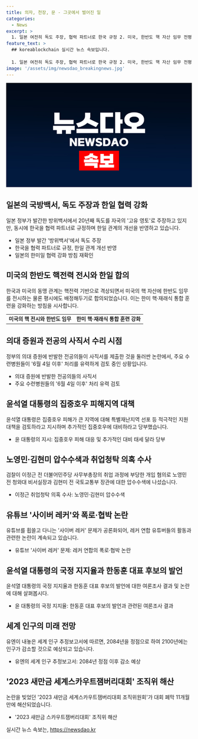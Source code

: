 ```yaml
---
title: 의자, 천장, 문 - 그곳에서 벌어진 일
categories:
  - News
excerpt: >
  1. 일본 여전히 독도 주장, 협력 파트너로 한국 규정 2. 미국, 한반도 핵 자산 임무 전평시 배정 강화 3. 주요 수련병원, 전공의 사직서 6월 4일 이후 유력 4. 윤대통령, 집중호우 피해 현장 특별재난지역 검토 지시 5. 검찰, 이정근 취업청탁 의혹 노영민·김현미 압수수색 6. 유튜브 사이버 레커 폭로·협박 논란 재부각 7. 윤대통령 지지율 25%, 한국의힘 35%, 민주당 30% 8. 한동훈 선관위 제재, 학폭 피해자도 경고하나 9. 유엔, 2084년 세계 인구 100억명 정점 후 감소 예상 10. 잼버리 대회 조직위, 폐막 11개월 만에 해산  ※ 이 요약문은 사람들의 이목을 끌기 위해 각 주제를 간결하고 명료하게 표현하였습니다.
feature_text: >
  ## koreablockchain 실시간 뉴스 속보입니다.

  1. 일본 여전히 독도 주장, 협력 파트너로 한국 규정 2. 미국, 한반도 핵 자산 임무 전평시 배정 강화 3. 주요 수련병원, 전공의 사직서 6월 4일 이후 유력 4. 윤대통령, 집중호우 피해 현장 특별재난지역 검토 지시 5. 검찰, 이정근 취업청탁 의혹 노영민·김현미 압수수색 6. 유튜브 사이버 레커 폭로·협박 논란 재부각 7. 윤대통령 지지율 25%, 한국의힘 35%, 민주당 30% 8. 한동훈 선관위 제재, 학폭 피해자도 경고하나 9. 유엔, 2084년 세계 인구 100억명 정점 후 감소 예상 10. 잼버리 대회 조직위, 폐막 11개월 만에 해산  ※ 이 요약문은 사람들의 이목을 끌기 위해 각 주제를 간결하고 명료하게 표현하였습니다.
image: '/assets/img/newsdao_breakingnews.jpg'
---
```


<p><img src="/assets/img/newsdao_breakingnews.jpg" alt="koreablockchain 속보" /></p>

<h2 data-ke-size="size26">일본의 국방백서, 독도 주장과 한일 협력 강화</h2>

<p data-ke-size="size16">일본 정부가 발간한 방위백서에서 20년째 독도를 자국의 '고유 영토'로 주장하고 있지만, 동시에 한국을 협력 파트너로 규정하며 한일 관계의 개선을 반영하고 있습니다.</p>

<ul>
  <li>일본 정부 발간 '방위백서'에서 독도 주장</li>
  <li>한국을 협력 파트너로 규정, 한일 관계 개선 반영</li>
  <li>일본의 한미일 협력 강화 방침 재확인</li>
</ul>

<h2 data-ke-size="size26">미국의 한반도 핵전력 전시와 한일 합의</h2>

<p data-ke-size="size16">한국과 미국의 동맹 관계는 핵전력 기반으로 격상되면서 미국의 핵 자산에 한반도 임무를 전시하는 물론 평시에도 배정해두기로 합의되었습니다. 이는 한미 핵·재래식 통합 훈련을 강화하는 방침을 시사합니다.</p>

<table>
  <tr>
    <td style="text-align: center; height: 17px;"><b>미국의 핵 전시와 한반도 임무</b></td>
    <td style="text-align: center; height: 17px;"><b>한미 핵·재래식 통합 훈련 강화</b></td>
  </tr>
</table>

<h2 data-ke-size="size26">의대 증원과 전공의 사직서 수리 시점</h2>

<p data-ke-size="size16">정부의 의대 증원에 반발한 전공의들이 사직서를 제출한 것을 둘러싼 논란에서, 주요 수련병원들이 '6월 4일 이후' 처리를 유력하게 검토 중인 상황입니다.</p>

<ul>
  <li>의대 증원에 반발한 전공의들의 사직서</li>
  <li>주요 수련병원들의 '6월 4일 이후' 처리 유력 검토</li>
</ul>

<h2 data-ke-size="size26">윤석열 대통령의 집중호우 피해지역 대책</h2>

<p data-ke-size="size16">윤석열 대통령은 집중호우 피해가 큰 지역에 대해 특별재난지역 선포 등 적극적인 지원 대책을 검토하라고 지시하며 추가적인 집중호우에 대비하라고 당부했습니다.</p>

<ul>
  <li>윤 대통령의 지시: 집중호우 피해 대응 및 추가적인 대비 태세 달라 당부</li>
</ul>

<h2 data-ke-size="size26">노영민·김현미 압수수색과 취업청탁 의혹 수사</h2>

<p data-ke-size="size16">검찰이 이정근 전 더불어민주당 사무부총장의 취업 과정에 부당한 개입 혐의로 노영민 전 청와대 비서실장과 김현미 전 국토교통부 장관에 대한 압수수색에 나섰습니다.</p>

<ul>
  <li>이정근 취업청탁 의혹 수사: 노영민·김현미 압수수색</li>
</ul>

<h2 data-ke-size="size26">유튜브 '사이버 레커'와 폭로·협박 논란</h2>

<p data-ke-size="size16">유튜브를 휩쓸고 다니는 '사이버 레커' 문제가 공론화되어, 레커 연합 유튜버들의 활동과 관련한 논란이 계속되고 있습니다.</p>

<ul>
  <li>유튜브 '사이버 레커' 문제: 레커 연합의 폭로·협박 논란</li>
</ul>

<h2 data-ke-size="size26">윤석열 대통령의 국정 지지율과 한동훈 대표 후보의 발언</h2>

<p data-ke-size="size16">윤석열 대통령의 국정 지지율과 한동훈 대표 후보의 발언에 대한 여론조사 결과 및 논란에 대해 살펴봅시다.</p>

<ul>
  <li>윤 대통령의 국정 지지율: 한동훈 대표 후보의 발언과 관련된 여론조사 결과</li>
</ul>

<h2 data-ke-size="size26">세계 인구의 미래 전망</h2>

<p data-ke-size="size16">유엔이 내놓은 세계 인구 추정보고서에 따르면, 2084년을 정점으로 하여 2100년에는 인구가 감소할 것으로 예상되고 있습니다.</p>

<ul>
  <li>유엔의 세계 인구 추정보고서: 2084년 정점 이후 감소 예상</li>
</ul>

<h2 data-ke-size="size26">'2023 새만금 세계스카우트잼버리대회' 조직위 해산</h2>

<p data-ke-size="size16">논란을 빚었던 '2023 새만금 세계스카우트잼버리대회 조직위원회'가 대회 폐막 11개월 만에 해산되었습니다.</p>

<ul>
  <li>'2023 새만금 스카우트잼버리대회' 조직위 해산</li>
</ul>
실시간 뉴스 속보는, <a href="https://newsdao.kr" rel="dofollow">https://newsdao.kr</a>


